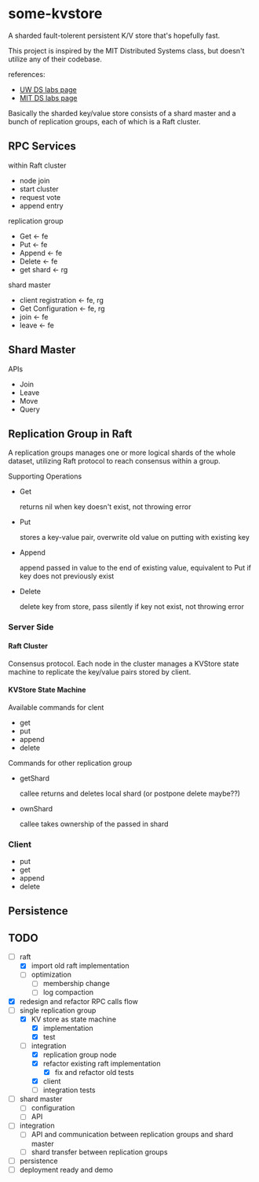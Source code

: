 # some-kvstore
A sharded fault-tolerent persistent K/V store that's hopefully fast.

This project is inspired by the MIT Distributed Systems class, but doesn't utilize any of their codebase.

references:
- [UW DS labs page](https://gitlab.cs.washington.edu/dwoos/452-labs/-/wikis/home)
- [MIT DS labs page](http://nil.csail.mit.edu/6.824/2015/index.html)

Basically the sharded key/value store consists of a shard master and a bunch of replication groups, each of which is a Raft cluster.

## RPC Services

within Raft cluster
- node join
- start cluster
- request vote
- append entry

replication group
- Get <- fe
- Put <- fe
- Append <- fe
- Delete <- fe
- get shard <- rg

shard master
- client registration <- fe, rg
- Get Configuration <- fe, rg
- join <- fe
- leave <- fe

## Shard Master

APIs

- Join
- Leave
- Move
- Query

## Replication Group in Raft

A replication groups manages one or more logical shards of the whole dataset, utilizing Raft protocol to reach consensus within a group.

Supporting Operations
- Get

    returns nil when key doesn't exist, not throwing error

- Put

    stores a key-value pair, overwrite old value on putting with existing key

- Append

    append passed in value to the end of existing value, equivalent to Put if key does not previously exist

- Delete

    delete key from store, pass silently if key not exist, not throwing error

### Server Side

#### Raft Cluster
Consensus protocol. Each node in the cluster manages a KVStore state machine to replicate the key/value pairs stored by client.

#### KVStore State Machine
Available commands for clent
- get
- put
- append
- delete

Commands for other replication group
- getShard

    callee returns and deletes local shard (or postpone delete maybe??)

- ownShard

    callee takes ownership of the passed in shard

### Client
- put
- get
- append
- delete

## Persistence

## TODO
- [ ] raft
    - [x] import old raft implementation
    - [ ] optimization
        - [ ] membership change
        - [ ] log compaction
- [x] redesign and refactor RPC calls flow
- [ ] single replication group
    - [x] KV store as state machine
        - [x] implementation
        - [x] test
    - [ ] integration
        - [x] replication group node
        - [x] refactor existing raft implementation
            - [x] fix and refactor old tests
        - [x] client
        - [ ] integration tests
- [ ] shard master
    - [ ] configuration
    - [ ] API
- [ ] integration
    - [ ] API and communication between replication groups and shard master
    - [ ] shard transfer between replication groups
- [ ] persistence
- [ ] deployment ready and demo